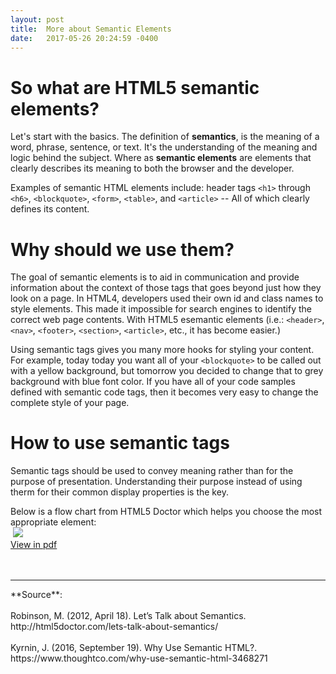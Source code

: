 ```yaml
---
layout: post
title:  More about Semantic Elements 
date:   2017-05-26 20:24:59 -0400
---
```


# So what are HTML5 semantic elements? 
Let's start with the basics. The definition of **semantics**, is the meaning of a word, phrase, sentence, or text. It's the understanding of the meaning and logic behind the subject. Where as **semantic elements** are elements that clearly describes its meaning to both the browser and the developer. 

Examples of semantic HTML elements include: header tags `<h1>` through `<h6>`, `<blockquote>`, `<form>`, `<table>`, and `<article>` -- All of which clearly defines its content. 

# Why should we use them?
The goal of semantic elements is to aid in communication and provide information about the context of those tags that goes beyond just how they look on a page. In HTML4, developers used their own id and class names to style elements. This made it impossible for search engines to identify the correct web page contents. With HTML5 esemantic elements (i.e.: `<header>`, `<nav>`, `<footer>`, `<section>`, `<article>`, etc., it has become easier.)

Using semantic tags gives you many more hooks for styling your content. For example, today today you want all of your `<blockquote>` to be called out with a yellow background, but tomorrow you decided to change that to grey background with blue font color. If you have all of your code samples defined with semantic code tags, then it becomes very easy to change the complete style of your page. 

# How to use semantic tags
Semantic tags should be used to convey meaning rather than for the purpose of presentation. Understanding their purpose instead of using therm for their common display properties is the key. 

Below is a flow chart from HTML5 Doctor which helps you choose the most appropriate element:
<br>​
![](http://html5doctor.com/downloads/h5d-sectioning-flowchart.sml.png) <br>
[View in pdf](http://html5doctor.com/downloads/h5d-sectioning-flowchart.pdf)
<br>
<br>
​

<hr />
**Source**:
<br><br>
Robinson, M. (2012, April 18). Let’s Talk about Semantics. http://html5doctor.com/lets-talk-about-semantics/
<br><br>
Kyrnin, J. (2016, September 19). Why Use Semantic HTML?. https://www.thoughtco.com/why-use-semantic-html-3468271


